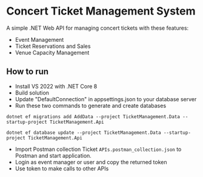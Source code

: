 # Concert Ticket Management System

 A simple .NET Web API for managing concert tickets with these features:

- Event Management
- Ticket Reservations and Sales
- Venue Capacity Management

## How to run
- Install VS 2022 with .NET Core 8
- Build solution
- Update "DefaultConnection" in appsettings.json to your database server
- Run these two commands to generate and create databases
```
dotnet ef migrations add AddData --project TicketManagement.Data --startup-project TicketManagement.Api

dotnet ef database update --project TicketManagement.Data --startup-project TicketManagement.Api
```
- Import Postman collection Ticket `APIs.postman_collection.json` to Postman and start application.
- Login as event manager or user and copy the returned token
- Use token to make calls to other APIs 


